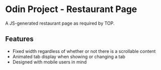 # Odin Project - Restaurant Page
A JS-generated restaurant page as required by TOP.

## Features
* Fixed width regardless of whether or not there is a scrollable content
* Animated tab display when showing or changing a tab
* Designed with mobile users in mind
